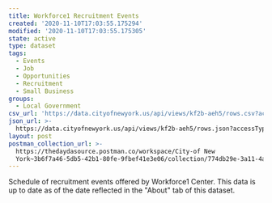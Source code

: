 ```yaml
---
title: Workforce1 Recruitment Events
created: '2020-11-10T17:03:55.175294'
modified: '2020-11-10T17:03:55.175305'
state: active
type: dataset
tags:
  - Events
  - Job
  - Opportunities
  - Recruitment
  - Small Business
groups:
  - Local Government
csv_url: 'https://data.cityofnewyork.us/api/views/kf2b-aeh5/rows.csv?accessType=DOWNLOAD'
json_url: >-
  https://data.cityofnewyork.us/api/views/kf2b-aeh5/rows.json?accessType=DOWNLOAD
layout: post
postman_collection_url: >-
  https://thedaydasource.postman.co/workspace/City-of New
  York~3b6f7a46-5db5-42b1-80fe-9fbef41e3e06/collection/774db29e-3a11-4ad5-ba3d-ad1d0a560f9c
---
```

Schedule of recruitment events offered by Workforce1 Center. This data is up to date as of the date reflected in the "About" tab of this dataset.
